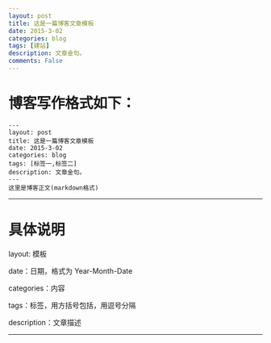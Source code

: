 ```yaml
---
layout: post
title: 这是一篇博客文章模板
date: 2015-3-02
categories: blog
tags: [建站]
description: 文章金句。
comments: False
---
```


# 博客写作格式如下：
```
---
layout: post
title: 这是一篇博客文章模板
date: 2015-3-02
categories: blog
tags: [标签一,标签二]
description: 文章金句。
---
这里是博客正文(markdown格式)
```
---

# 具体说明
layout: 模板

date：日期，格式为 Year-Month-Date

categories：内容

tags：标签，用方括号包括，用逗号分隔

description：文章描述

---
